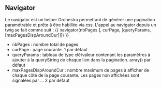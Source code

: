 ## Navigator
Le navigator est un helper Orchestra permettant de générer une pagination paramétrable et prête à être habillée via css.
L'appel au navigator depuis un twig se fait comme suit :
    {{ navigator(nbPages [, curPage, [queryParams, [maxPagesDispAroundCur]]]) }}
  - nbPages : nombre total de pages
  - curPage : page courante. 1 par défaut
  - queryParams : tableau de type clé/valeur contenant les paramètres à ajouter à la queryString de chaque lien dans la pagination. array() par défaut
  - maxPagesDispAroundCur : nombre maximum de pages à afficher de chaque côté de la page courante. Les pages non affichées sont signalées par ... 2 par défaut